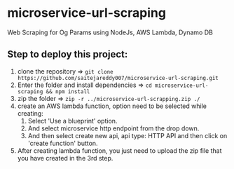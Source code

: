 # microservice-url-scraping
Web Scraping for Og Params using NodeJs, AWS Lambda, Dynamo DB

## Step to deploy this project:
1. clone the repository => ```git clone https://github.com/saitejareddy007/microservice-url-scraping.git```
2. Enter the folder and install dependencies => ```cd microservice-url-scraping && npm install```
3. zip the folder => ```zip -r ../microservice-url-scrapping.zip ./```
4. create an AWS lambda function, option need to be selected while creating:  
    1. Select 'Use a blueprint' option.
    2. And select microservice http endpoint from the drop down.
    3. And then select create new api, api type: HTTP API and then click on 'create function' button.
5. After creating lambda function, you just need to upload the zip file that you have created in the 3rd step.
